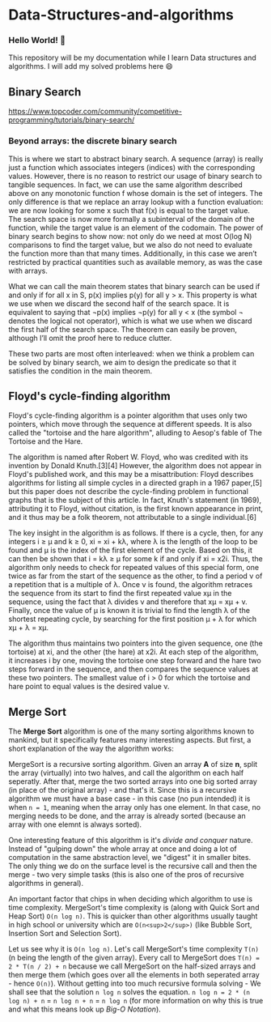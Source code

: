 # Data-Structures-and-algorithms
### Hello World! :wave:
This repository will be my documentation while I learn Data structures and algorithms.
I will add my solved problems here :smile:

## Binary Search
https://www.topcoder.com/community/competitive-programming/tutorials/binary-search/
### Beyond arrays: the discrete binary search <br>
This is where we start to abstract binary search. A sequence (array) is really just a function which associates integers (indices) with the corresponding values. However, there is no reason to restrict our usage of binary search to tangible sequences. In fact, we can use the same algorithm described above on any monotonic function f whose domain is the set of integers. The only difference is that we replace an array lookup with a function evaluation: we are now looking for some x such that f(x) is equal to the target value. The search space is now more formally a subinterval of the domain of the function, while the target value is an element of the codomain. The power of binary search begins to show now: not only do we need at most O(log N) comparisons to find the target value, but we also do not need to evaluate the function more than that many times. Additionally, in this case we aren’t restricted by practical quantities such as available memory, as was the case with arrays.
<br>

What we can call the main theorem states that binary search can be used if and only if for all x in S, p(x) implies p(y) for all y > x. This property is what we use when we discard the second half of the search space. It is equivalent to saying that ¬p(x) implies ¬p(y) for all y < x (the symbol ¬ denotes the logical not operator), which is what we use when we discard the first half of the search space. The theorem can easily be proven, although I’ll omit the proof here to reduce clutter. <br>

These two parts are most often interleaved: when we think a problem can be solved by binary search, we aim to design the predicate so that it satisfies the condition in the main theorem.

## Floyd's cycle-finding algorithm
Floyd's cycle-finding algorithm is a pointer algorithm that uses only two pointers, which move through the sequence at different speeds. It is also called the "tortoise and the hare algorithm", alluding to Aesop's fable of The Tortoise and the Hare.

The algorithm is named after Robert W. Floyd, who was credited with its invention by Donald Knuth.[3][4] However, the algorithm does not appear in Floyd's published work, and this may be a misattribution: Floyd describes algorithms for listing all simple cycles in a directed graph in a 1967 paper,[5] but this paper does not describe the cycle-finding problem in functional graphs that is the subject of this article. In fact, Knuth's statement (in 1969), attributing it to Floyd, without citation, is the first known appearance in print, and it thus may be a folk theorem, not attributable to a single individual.[6]

The key insight in the algorithm is as follows. If there is a cycle, then, for any integers i ≥ μ and k ≥ 0, xi = xi + kλ, where λ is the length of the loop to be found and μ is the index of the first element of the cycle. Based on this, it can then be shown that i = kλ ≥ μ for some k if and only if xi = x2i. Thus, the algorithm only needs to check for repeated values of this special form, one twice as far from the start of the sequence as the other, to find a period ν of a repetition that is a multiple of λ. Once ν is found, the algorithm retraces the sequence from its start to find the first repeated value xμ in the sequence, using the fact that λ divides ν and therefore that xμ = xμ + v. Finally, once the value of μ is known it is trivial to find the length λ of the shortest repeating cycle, by searching for the first position μ + λ for which xμ + λ = xμ.

The algorithm thus maintains two pointers into the given sequence, one (the tortoise) at xi, and the other (the hare) at x2i. At each step of the algorithm, it increases i by one, moving the tortoise one step forward and the hare two steps forward in the sequence, and then compares the sequence values at these two pointers. The smallest value of i > 0 for which the tortoise and hare point to equal values is the desired value ν.

## Merge Sort
The **Merge Sort** algorithm is one of the many sorting algorithms known to mankind, but it specifically features many interesting aspects. But first, a short explanation of the way the algorithm works:

MergeSort is a recursive sorting algorithm. Given an array **A** of size **n**, split the array (virtually) into two halves, and call the algorithm on each half seperatly. After that, merge the two sorted arrays into one big sorted array (in place of the original array) - and that's it. Since this is a recursive algorithm we must have a base case - in this case (no pun intended) it is when `n = 1`, meaning when the array only has one element. In that case, no merging needs to be done, and the array is already sorted (because an array with one elemnt is always sorted).

One interesting feature of this algorithm is it's _divide and conquer_ nature. Instead of "gulping down" the whole array at once and doing a lot of computation in the same abstraction level, we "digest" it in smaller bites. The only thing we do on the surface level is the recursive call and then the merge - two very simple tasks (this is also one of the pros of recursive algorithms in general).

An important factor that chips in when deciding which algorithm to use is time complexity. MergeSort's time complexity is (along with Quick Sort and Heap Sort) `O(n log n)`. This is quicker than other algorithms usually taught in high school or university which are `O(n<sup>2</sup>)` (like Bubble Sort, Insertion Sort and Selection Sort).

Let us see why it is `O(n log n)`. Let's call MergeSort's time complexity `T(n)` (n being the length of the given array). Every call to MergeSort does `T(n) = 2 * T(n / 2) + n` because we call MergeSort on the half-sized arrays and then merge them (which goes over all the elements in both seperated array - hence `O(n)`). Without getting into too much recursive formula solving - We shall see that the solution `n log n` solves the equation. `n log n = 2 * (n log n) + n` = `n log n + n` = `n log n` (for more information on why this is true and what this means look up _Big-O Notation_).